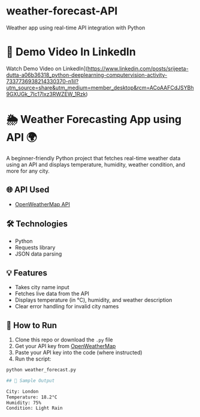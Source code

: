 # weather-forecast-API
Weather app using real-time API integration with Python

# 🎥 Demo Video In LinkedIn 

Watch Demo Video on LinkedIn](https://www.linkedin.com/posts/srijeeta-dutta-a06b36318_python-deeplearning-computervision-activity-7337736938214330370-n1iI?utm_source=share&utm_medium=member_desktop&rcm=ACoAAFCdJSYBh9GXUGk_7Ic17lxz3RWZEW_1Rzk)


# 🌦 Weather Forecasting App using API 🌍

A beginner-friendly Python project that fetches real-time weather data using an API and displays temperature, humidity, weather condition, and more for any city.

## 🌐 API Used
- [OpenWeatherMap API](https://openweathermap.org/api)

## 🛠️ Technologies
- Python
- Requests library
- JSON data parsing

## 💡 Features
- Takes city name input
- Fetches live data from the API
- Displays temperature (in °C), humidity, and weather description
- Clear error handling for invalid city names

## 🚀 How to Run
1. Clone this repo or download the `.py` file
2. Get your API key from [OpenWeatherMap](https://openweathermap.org/)
3. Paste your API key into the code (where instructed)
4. Run the script:
```bash
python weather_forecast.py

## 📌 Sample Output

City: London
Temperature: 18.2°C
Humidity: 75%
Condition: Light Rain

